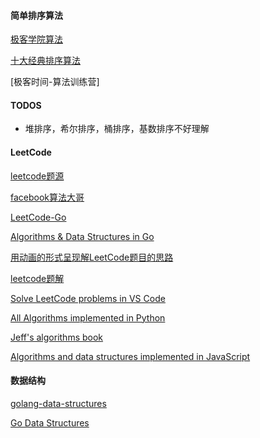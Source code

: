 #### 简单排序算法

[极客学院算法](http://wiki.jikexueyuan.com/list/sort/)

[十大经典排序算法](https://github.com/hustcc/JS-Sorting-Algorithm)

[极客时间-算法训练营]

#### TODOS

- 堆排序，希尔排序，桶排序，基数排序不好理解

#### LeetCode

[leetcode题源](https://leetcode-cn.com/problemset/all/)

[facebook算法大哥](http://fisherlei.blogspot.com/)

[LeetCode-Go](https://github.com/halfrost/LeetCode-Go)

[Algorithms & Data Structures in Go](https://github.com/arnauddri/algorithms)

[用动画的形式呈现解LeetCode题目的思路](https://github.com/MisterBooo/LeetCodeAnimation)

[leetcode题解](https://github.com/azl397985856/leetcode)

[Solve LeetCode problems in VS Code](https://github.com/jdneo/vscode-leetcode)

[All Algorithms implemented in Python](https://github.com/TheAlgorithms/Python)

[Jeff's algorithms book](https://github.com/jeffgerickson/algorithms)

[Algorithms and data structures implemented in JavaScript](https://github.com/trekhleb/javascript-algorithms)

#### 数据结构

[golang-data-structures](https://flaviocopes.com/golang-data-structures/)

[Go Data Structures](https://github.com/emirpasic/gods)
